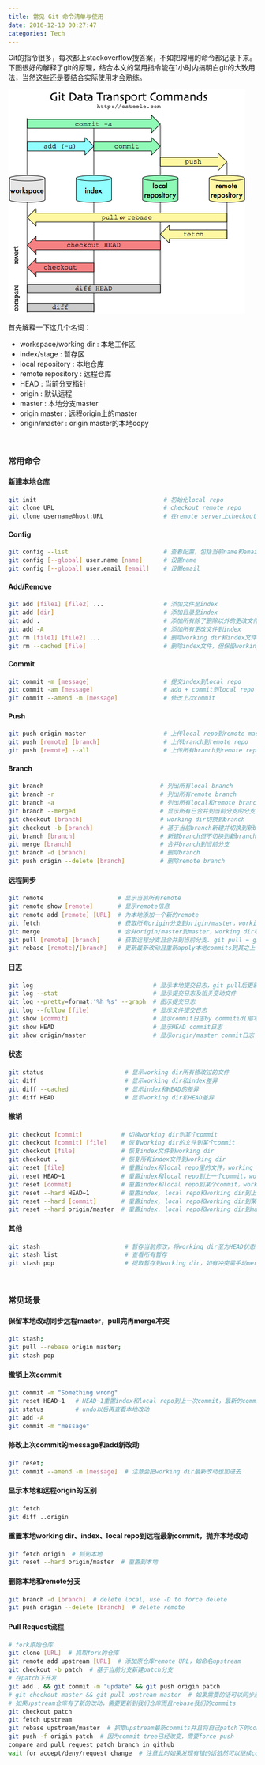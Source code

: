 ```yaml
---
title: 常见 Git 命令清单与使用
date: 2016-12-10 00:27:47
categories: Tech
---
```

Git的指令很多，每次都上stackoverflow搜答案，不如把常用的命令都记录下来。下图很好的解释了git的原理，结合本文的常用指令能在1小时内搞明白git的大致用法，当然这些还是要结合实际使用才会熟练。

![](/img/git_cheat_sheet/git.png)

<!-- more -->

首先解释一下这几个名词：
- workspace/working dir : 本地工作区
- index/stage           : 暂存区
- local repository      : 本地仓库
- remote repository     : 远程仓库
- HEAD                  : 当前分支指针
- origin                : 默认远程
- master                : 本地分支master
- origin master         : 远程origin上的master
- origin/master         : origin master的本地copy


​              

### 常用命令

#### 新建本地仓库
``` sh
git init                                    # 初始化local repo
git clone URL                               # checkout remote repo
git clone username@host:URL                 # 在remote server上checkout远程仓库
```

#### Config
``` sh
git config --list                           # 查看配置，包括当前name和email
git config [--global] user.name [name]      # 设置name
git config [--global] user.email [email]    # 设置email
```

#### Add/Remove
``` sh
git add [file1] [file2] ...                 # 添加文件至index
git add [dir]                               # 添加目录至index
git add .                                   # 添加所有除了删除以外的更改文件到index
git add -A                                  # 添加所有更改文件到index
git rm [file1] [file2] ...                  # 删除working dir和index文件
git rm --cached [file]                      # 删除index文件，但保留working dir
```

#### Commit
``` sh
git commit -m [message]                     # 提交index到local repo
git commit -am [message]                    # add + commit到local repo
git commit --amend -m [message]             # 修改上次commit
```

#### Push
``` sh
git push origin master                      # 上传local repo到remote master
git push [remote] [branch]                  # 上传branch到remote repo
git push [remote] --all                     # 上传所有branch到remote repo
```

#### Branch
``` sh
git branch                                 # 列出所有local branch
git branch -r                              # 列出所有remote branch
git branch -a                              # 列出所有local和remote branch
git branch --merged                        # 显示所有已合并到当前分支的分支
git checkout [branch]                      # working dir切换到branch 
git checkout -b [branch]                   # 基于当前branch新建并切换到新branch
git branch [branch]                        # 新建branch但不切换到新branch
git merge [branch]                         # 合并branch到当前分支
git branch -d [branch]                     # 删除branch
git push origin --delete [branch]          # 删除remote branch
```

#### 远程同步
``` sh
git remote                     # 显示当前所有remote
git remote show [remote]       # 显示remote信息
git remote add [remote] [URL]  # 为本地添加一个新的remote
git fetch                      # 获取所有origin分支到origin/master，working dir不变
git merge                      # 合并origin/master到master，working dir改变
git pull [remote] [branch]     # 获取远程分支且合并到当前分支. git pull = git fetch + git merge
git rebase [remote]/[branch]   # 更新最新改动且重新apply本地commits到其之上
```

#### 日志
``` sh
git log                                  # 显示本地提交日志，git pull后更新远程日志
git log --stat                           # 显示提交日志及相关变动文件
git log --pretty=format:'%h %s' --graph  # 图示提交日志
git log --follow [file]                  # 显示文件提交日志
git show [commit]                        # 显示commit日志by commitid(缩写也可以)
git show HEAD                            # 显示HEAD commit日志
git show origin/master                   # 显示origin/master commit日志
```

#### 状态
``` sh
git status                       # 显示working dir所有修改过的文件
git diff                         # 显示working dir和index差异
git diff --cached                # 显示index和HEAD的差异
git diff HEAD                    # 显示working dir和HEAD差异
```

#### 撤销
``` sh
git checkout [commit]           # 切换working dir到某个commit
git checkout [commit] [file]    # 恢复working dir的文件到某个commit
git checkout [file]             # 恢复index文件到working dir
git checkout .                  # 恢复所有index文件到working dir
git reset [file]                # 重置index和local repo里的文件，working dir不变
git reset HEAD~1                # 重置index和local repo到上一个commit，working dir不变
git reset [commit]              # 重置index和local repo到某个commit，working dir不变
git reset --hard HEAD~1         # 重置index, local repo和working dir到上一个commit，本地改变丢失
git reset --hard [commit]       # 重置index, local repo和working dir到某个commit，本地改变丢失
git reset --hard origin/master  # 重置index, local repo和working dir到master，本地改变丢失
```

#### 其他
``` sh
git stash                        # 暂存当前修改，将working dir至为HEAD状态
git stash list                   # 查看所有暂存
git stash pop                    # 提取暂存到working dir，如有冲突需手动merge
```

​                  

### 常见场景

#### 保留本地改动同步远程master，pull完再merge冲突

``` sh
git stash; 
git pull --rebase origin master; 
git stash pop
```

#### 撤销上次commit
``` sh
git commit -m "Something wrong"
git reset HEAD~1   # HEAD~1重置index和local repo到上一次commit，最新的commit取消
git status         # undo以后再查看本地改动
git add -A
git commit -m "message" 
```

#### 修改上次commit的message和add新改动
``` sh
git reset; 
git commit --amend -m [message]  # 注意会把working dir最新改动也加进去
```

#### 显示本地和远程origin的区别
``` sh
git fetch
git diff ..origin
```

#### 重置本地working dir、index、local repo到远程最新commit，抛弃本地改动
``` sh
git fetch origin  # 抓到本地
git reset --hard origin/master  # 重置到本地
```

#### 删除本地和remote分支

```sh
git branch -d [branch]  # delete local, use -D to force delete
git push origin --delete [branch]  # delete remote
```

#### Pull Request流程

```sh
# fork原始仓库
git clone [URL]  # 抓取fork的仓库
git remote add upstream [URL]  # 添加原仓库remote URL，如命名upstream
git checkout -b patch  # 基于当前分支新建patch分支
# 在patch下开发
git add . && git commit -m "update" && git push origin patch
# git checkout master && git pull upstream master  # 如果需要的话可以同步原仓库master到自己master
# 如果upstream仓库有了新的改动，需要更新到我们仓库而且rebase我们的commits
git checkout patch
git fetch upstream
git rebase upstream/master  # 抓取upstream最新commits并且将自己patch下的commits在其之上重新apply上去
git push -f origin patch  # 因为commit tree已经改变，需要force push
compare and pull request patch branch in github
wait for accept/deny/request change  # 注意此时如果发现有错的话依然可以继续commit，会更新到PR中
```

